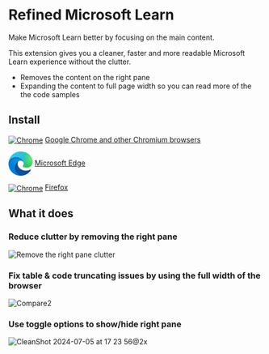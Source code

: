# Refined Microsoft Learn

Make Microsoft Learn better by focusing on the main content.

This extension gives you a cleaner, faster and more readable Microsoft Learn experience without the clutter.

* Removes the content on the right pane
* Expanding the content to full page width so you can read more of the the code samples

## Install

[link-chrome]: https://chromewebstore.google.com/detail/microsoft-learn-boost/mkacacgjjgafnjekdcoodibajidagopd 'Version published on Chrome Web Store'

[<img src="https://raw.githubusercontent.com/alrra/browser-logos/90fdf03c/src/chrome/chrome.svg" width="48" alt="Chrome" valign="middle">][link-chrome] [Google Chrome and other Chromium browsers](https://chromewebstore.google.com/detail/microsoft-learn-boost/mkacacgjjgafnjekdcoodibajidagopd)

[link-edge]: https://microsoftedge.microsoft.com/addons/detail/refined-microsoft-learn/ohjiccikicdhcdlophelgjppakkdlfmg 'Version published on Edge Add-ons'

[<img src="https://raw.githubusercontent.com/alrra/browser-logos/90fdf03c/src/edge/edge.svg" width="48" alt="Chrome" valign="middle">][link-edge] [Microsoft Edge](https://microsoftedge.microsoft.com/addons/detail/refined-microsoft-learn/ohjiccikicdhcdlophelgjppakkdlfmg)

[link-firefox]: https://addons.mozilla.org/firefox/addon/refined-microsoft-learn/ 'Version published on Firefox Add-ons'

[<img src="https://raw.githubusercontent.com/alrra/browser-logos/main/src/firefox/firefox.svg" width="48" alt="Chrome" valign="middle">][link-firefox] [Firefox](https://addons.mozilla.org/firefox/addon/refined-microsoft-learn/)


## What it does

### Reduce clutter by removing the right pane

![Remove the right pane clutter](https://github.com/merill/ms-learn-boost/assets/1288081/059749d3-a70e-4cde-b38a-47680ee1c1f3)

### Fix table & code truncating issues by using the full width of the browser

![Compare2](https://github.com/merill/ms-learn-boost/assets/1288081/9ec6de25-e7e6-479e-bcc8-2ad36ad1e2a2)


### Use toggle options to show/hide right pane 

![CleanShot 2024-07-05 at 17 23 56@2x](https://github.com/merill/refined-microsoft-learn/assets/1288081/a6b77cdf-28de-4bd2-8193-7e23810138dd)


